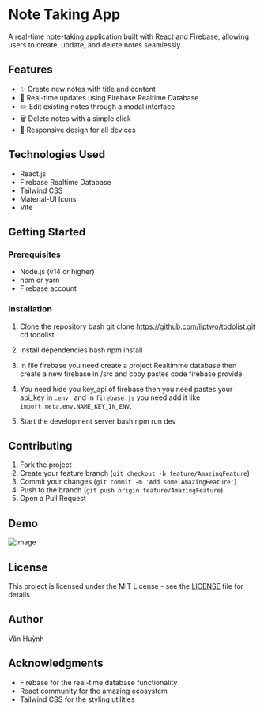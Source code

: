 # Note Taking App

A real-time note-taking application built with React and Firebase, allowing users to create, update, and delete notes seamlessly.

## Features

- ✨ Create new notes with title and content
- 🔄 Real-time updates using Firebase Realtime Database
- ✏️ Edit existing notes through a modal interface
- 🗑️ Delete notes with a simple click
- 📱 Responsive design for all devices

## Technologies Used

- React.js
- Firebase Realtime Database
- Tailwind CSS
- Material-UI Icons
- Vite

## Getting Started

### Prerequisites

- Node.js (v14 or higher)
- npm or yarn
- Firebase account

### Installation

1. Clone the repository
bash
git clone https://github.com/liptwo/todolist.git
cd todolist

2. Install dependencies
bash
npm install

3. In file firebase you need create a project Realtimme database then create a new firebase in /src and copy pastes code firebase provide.
  
4. You need hide you key_api of firebase then you need pastes your api_key in  `.env ` and in `firebase.js` you need add it like `import.meta.env.NAME_KEY_IN_ENV`.

5. Start the development server
bash
npm run dev


## Contributing

1. Fork the project
2. Create your feature branch (`git checkout -b feature/AmazingFeature`)
3. Commit your changes (`git commit -m 'Add some AmazingFeature'`)
4. Push to the branch (`git push origin feature/AmazingFeature`)
5. Open a Pull Request

## Demo

![image](https://github.com/user-attachments/assets/2e0f1015-2612-4f35-ab40-f71976e170a9)


## License

This project is licensed under the MIT License - see the [LICENSE](LICENSE) file for details

## Author

Văn Huỳnh

## Acknowledgments

- Firebase for the real-time database functionality
- React community for the amazing ecosystem
- Tailwind CSS for the styling utilities
